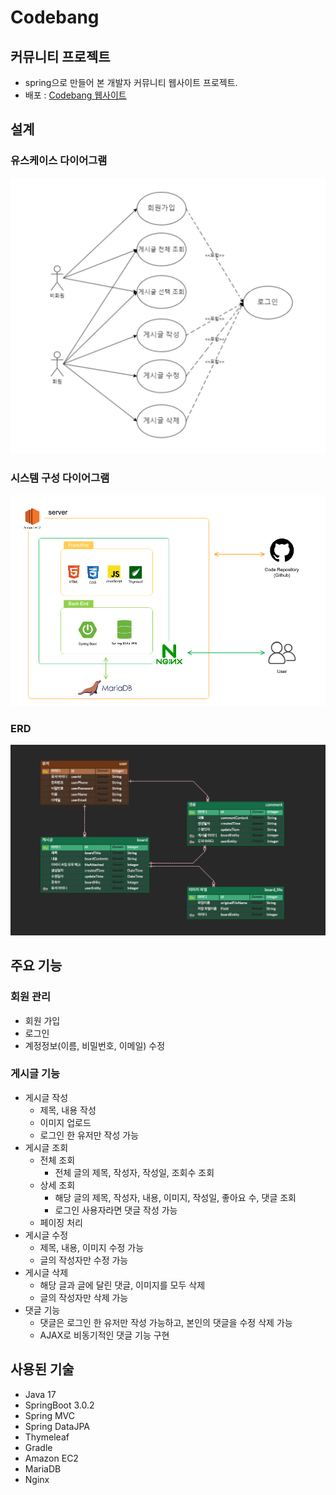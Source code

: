 # Codebang
## 커뮤니티 프로젝트
- spring으로 만들어 본 개발자 커뮤니티 웹사이트 프로젝트.
- 배포 : [Codebang 웹사이트](https://codebang.store)

## 설계

### 유스케이스 다이어그램

![유스케이스 다이어그램](./img/유스케이스%20다이어그램.png)

### 시스템 구성 다이어그램

![시스템 구성 다이어그램](./img/시스템%20구성%20다이어그램.png)

### ERD

![ERD](./img/ERD.png)

## 주요 기능 

### 회원 관리

- 회원 가입
- 로그인
- 계정정보(이름, 비밀번호, 이메일) 수정

### 게시글 기능

- 게시글 작성
  - 제목, 내용 작성
  - 이미지 업로드
  - 로그인 한 유저만 작성 가능
- 게시글 조회
  - 전체 조회
    - 전체 글의 제목, 작성자, 작성일, 조회수 조회
  - 상세 조회
    - 해당 글의 제목, 작성자, 내용, 이미지, 작성일, 좋아요 수, 댓글 조회
    - 로그인 사용자라면 댓글 작성 가능
  - 페이징 처리
- 게시글 수정
  - 제목, 내용, 이미지 수정 가능
  - 글의 작성자만 수정 가능
- 게시글 삭제
  - 해당 글과 글에 달린 댓글, 이미지를 모두 삭제
  - 글의 작성자만 삭제 가능
- 댓글 기능
  - 댓글은 로그인 한 유저만 작성 가능하고, 본인의 댓글을 수정 삭제 가능
  - AJAX로 비동기적인 댓글 기능 구현

## 사용된 기술
- Java 17
- SpringBoot 3.0.2
- Spring MVC
- Spring DataJPA
- Thymeleaf
- Gradle
- Amazon EC2
- MariaDB
- Nginx


